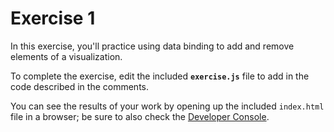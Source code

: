 # Exercise 1

In this exercise, you'll practice using data binding to add and remove elements of a visualization.

To complete the exercise, edit the included **`exercise.js`** file to add in the code described in the comments.

You can see the results of your work by opening up the included `index.html` file in a browser; be sure to also check the [Developer Console](https://developers.google.com/web/tools/chrome-devtools/console/).